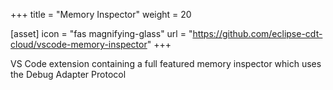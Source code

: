 +++
title = "Memory Inspector"
weight = 20

[asset]
  icon = "fas magnifying-glass"
  url = "https://github.com/eclipse-cdt-cloud/vscode-memory-inspector"
+++

VS Code extension containing a full featured memory inspector which uses the Debug Adapter Protocol

